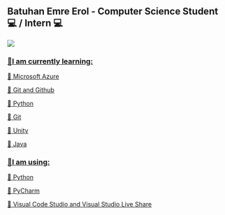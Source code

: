 ## Batuhan Emre Erol -  Computer Science Student 💻 / Intern :computer: ##

  <a href="https://www.linkedin.com/in/batuhan-emre-erol-0a3298203/">
  <img src="https://img.shields.io/badge/linkedin-%230077B5.svg?&style=for-the-badge&logo=linkedin&logoColor=white" />

### :red_circle:I am currently learning: 


:small_blue_diamond:
Microsoft Azure

:small_blue_diamond:
Git and Github

:small_blue_diamond:
Python

:small_blue_diamond:
Git

:small_blue_diamond:
Unity

:small_blue_diamond:
Java

### :red_circle:I am using: 


:small_blue_diamond:
Python

:small_blue_diamond:
PyCharm

:small_blue_diamond:
Visual Code Studio and Visual Studio Live Share
